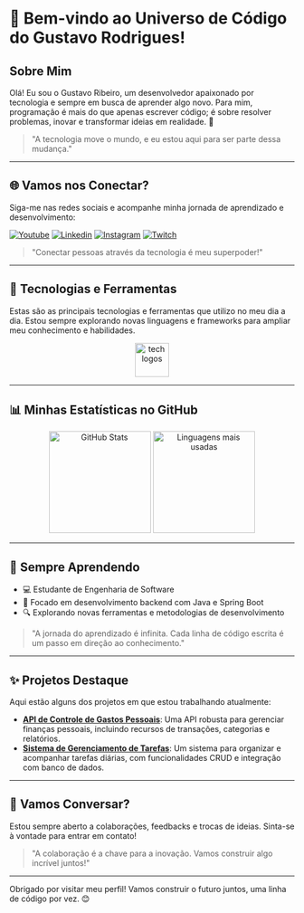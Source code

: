 # 🌟 Bem-vindo ao Universo de Código do Gustavo Rodrigues!

## Sobre Mim
Olá! Eu sou o Gustavo Ribeiro, um desenvolvedor apaixonado por tecnologia e sempre em busca de aprender algo novo. Para mim, programação é mais do que apenas escrever código; é sobre resolver problemas, inovar e transformar ideias em realidade. 🚀

> "A tecnologia move o mundo, e eu estou aqui para ser parte dessa mudança."

---

## 🌐 Vamos nos Conectar?

Siga-me nas redes sociais e acompanhe minha jornada de aprendizado e desenvolvimento:

[![Youtube](https://img.shields.io/badge/YouTube-FF0000?style=for-the-badge&logo=youtube&logoColor=white)](https://www.youtube.com/@devguxta/videos)
[![Linkedin](https://img.shields.io/badge/LinkedIn-0077B5?style=for-the-badge&logo=linkedin&logoColor=white)](https://www.linkedin.com/in/gustavointech/)
[![Instagram](https://img.shields.io/badge/Instagram-E4405F?style=for-the-badge&logo=instagram&logoColor=white)](https://www.instagram.com/gustavointech/)
[![Twitch](https://img.shields.io/badge/Twitch-9146FF?style=for-the-badge&logo=twitch&logoColor=white)](https://www.twitch.tv/gustavointech)

> "Conectar pessoas através da tecnologia é meu superpoder!"

---

## 🚀 Tecnologias e Ferramentas

Estas são as principais tecnologias e ferramentas que utilizo no meu dia a dia. Estou sempre explorando novas linguagens e frameworks para ampliar meu conhecimento e habilidades.

<div align="center" style="display: inline_block">
  <img src="https://skillicons.dev/icons?i=java,spring,mysql,postgres,github,react,git" height="60" alt="tech logos" />
</div>

---

## 📊 Minhas Estatísticas no GitHub

<div align="center">
  <img src="https://github-readme-stats.vercel.app/api?username=gustavointech&hide_title=true&show_icons=true&include_all_commits=true&count_private=true&disable_animations=false&theme=radical&locale=pt-br&hide_border=true" height="180" alt="GitHub Stats" />
  <img src="https://github-readme-stats.vercel.app/api/top-langs?username=gustavointech&layout=compact&theme=radical&hide_border=true" height="180" alt="Linguagens mais usadas" />
</div>

---

## 🌱 Sempre Aprendendo

- 💻 Estudante de Engenharia de Software
- 🎯 Focado em desenvolvimento backend com Java e Spring Boot
- 🔍 Explorando novas ferramentas e metodologias de desenvolvimento

> "A jornada do aprendizado é infinita. Cada linha de código escrita é um passo em direção ao conhecimento."

---

## ✨ Projetos Destaque

Aqui estão alguns dos projetos em que estou trabalhando atualmente:

- **[API de Controle de Gastos Pessoais](#)**: Uma API robusta para gerenciar finanças pessoais, incluindo recursos de transações, categorias e relatórios.
- **[Sistema de Gerenciamento de Tarefas](#)**: Um sistema para organizar e acompanhar tarefas diárias, com funcionalidades CRUD e integração com banco de dados.

---

## 💬 Vamos Conversar?

Estou sempre aberto a colaborações, feedbacks e trocas de ideias. Sinta-se à vontade para entrar em contato!

> "A colaboração é a chave para a inovação. Vamos construir algo incrível juntos!"

---

Obrigado por visitar meu perfil! Vamos construir o futuro juntos, uma linha de código por vez. 😊
